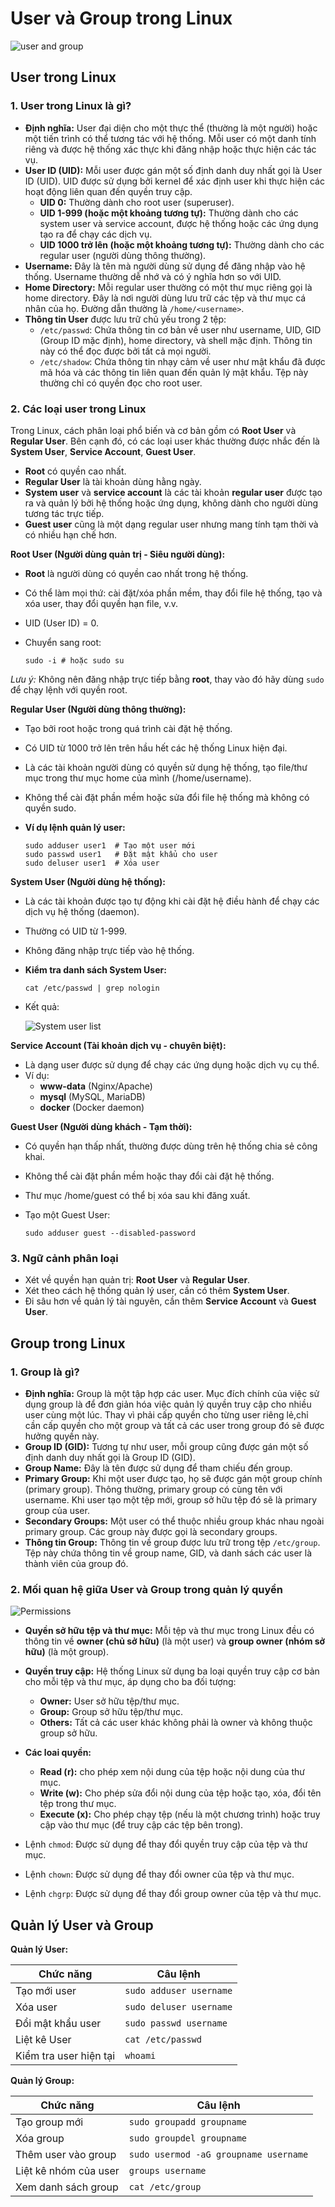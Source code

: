 # User và Group trong Linux

![user and group](./images/user-group.jpg)

## User trong Linux

### 1. User trong Linux là gì?

- **Định nghĩa:** User đại diện cho một thực thể (thường là một người) hoặc một tiến trình có thể tương tác với hệ thống. Mỗi user có một danh tính riêng và được hệ thống xác thực khi đăng nhập hoặc thực hiện các tác vụ.
- **User ID (UID):** Mỗi user được gán một số định danh duy nhất gọi là User ID (UID). UID được sử dụng bởi kernel để xác định user khi thực hiện các hoạt động liên quan đến quyền truy cập.
  - **UID 0:** Thường dành cho root user (superuser).
  - **UID 1-999 (hoặc một khoảng tương tự):** Thường dành cho các system user và service account, được hệ thống hoặc các ứng dụng tạo ra để chạy các dịch vụ.
  - **UID 1000 trở lên (hoặc một khoảng tương tự):** Thường dành cho các regular user (người dùng thông thường).
- **Username:** Đây là tên mà người dùng sử dụng để đăng nhập vào hệ thống. Username thường dễ nhớ và có ý nghĩa hơn so với UID.
- **Home Directory:** Mỗi regular user thường có một thư mục riêng gọi là home directory. Đây là nơi người dùng lưu trữ các tệp và thư mục cá nhân của họ. Đường dẫn thường là `/home/<username>`.
- **Thông tin User** được lưu trữ chủ yếu trong 2 tệp:
  - `/etc/passwd`: Chứa thông tin cơ bản về user như username, UID, GID (Group ID mặc định), home directory, và shell mặc định. Thông tin này có thể đọc được bởi tất cả mọi người.
  - `/etc/shadow`: Chứa thông tin nhạy cảm về user như mật khẩu đã được mã hóa và các thông tin liên quan đến quản lý mật khẩu. Tệp này thường chỉ có quyền đọc cho root user.

### 2. Các loại user trong Linux

Trong Linux, cách phân loại phổ biến và cơ bản gồm có **Root User** và **Regular User**. Bên cạnh đó, có các loại user khác thường được nhắc đến là **System User**, **Service Account**, **Guest User**.

- **Root** có quyền cao nhất.
- **Regular User** là tài khoản dùng hằng ngày.
- **System user** và **service account** là các tài khoản **regular user** được tạo ra và quản lý bởi hệ thống hoặc ứng dụng, không dành cho người dùng tương tác trực tiếp.
- **Guest user** cũng là một dạng regular user nhưng mang tính tạm thời và có nhiều hạn chế hơn.

**Root User (Người dùng quản trị - Siêu người dùng):**

- **Root** là người dùng có quyền cao nhất trong hệ thống.
- Có thể làm mọi thứ: cài đặt/xóa phần mềm, thay đổi file hệ thống, tạo và xóa user, thay đổi quyền hạn file, v.v.
- UID (User ID) = 0.
- Chuyển sang root:

    ```plaintext
    sudo -i # hoặc sudo su
    ```

*Lưu ý:* Không nên đăng nhập trực tiếp bằng **root**, thay vào đó hãy dùng `sudo` để chạy lệnh với quyền root.

**Regular User (Người dùng thông thường):**

- Tạo bởi root hoặc trong quá trình cài đặt hệ thống.
- Có UID từ 1000 trở lên trên hầu hết các hệ thống Linux hiện đại.
- Là các tài khoản người dùng có quyền sử dụng hệ thống, tạo file/thư mục trong thư mục home của mình (/home/username).
- Không thể cài đặt phần mềm hoặc sửa đổi file hệ thống mà không có quyền sudo.
- **Ví dụ lệnh quản lý user:**

  ```plaintext
  sudo adduser user1  # Tạo một user mới
  sudo passwd user1   # Đặt mật khẩu cho user
  sudo deluser user1  # Xóa user
  ```

**System User (Người dùng hệ thống):**

- Là các tài khoản được tạo tự động khi cài đặt hệ điều hành để chạy các dịch vụ hệ thống (daemon).
- Thường có UID từ 1-999.
- Không đăng nhập trực tiếp vào hệ thống.
- **Kiểm tra danh sách System User:**

    ```plaintext
    cat /etc/passwd | grep nologin
    ```

- Kết quả:

  ![System user list](./images/system_user.png)

**Service Account (Tài khoản dịch vụ - chuyên biệt):**

- Là dạng user được sử dụng để chạy các ứng dụng hoặc dịch vụ cụ thể.
- Ví dụ:
  - **www-data** (Nginx/Apache)
  - **mysql** (MySQL, MariaDB)
  - **docker** (Docker daemon)

**Guest User (Người dùng khách - Tạm thời):**

- Có quyền hạn thấp nhất, thường được dùng trên hệ thống chia sẻ công khai.
- Không thể cài đặt phần mềm hoặc thay đổi cài đặt hệ thống.
- Thư mục /home/guest có thể bị xóa sau khi đăng xuất.
- Tạo một Guest User:

  ```plaintext
  sudo adduser guest --disabled-password
  ```

### 3. Ngữ cảnh phân loại

- Xét về quyền hạn quản trị: **Root User** và **Regular User**.
- Xét theo cách hệ thống quản lý user, cần có thêm **System User**.
- Đi sâu hơn về quản lý tài nguyên, cần thêm **Service Account** và **Guest User**.

## Group trong Linux

### 1. Group là gì?

- **Định nghĩa:** Group là một tập hợp các user. Mục đích chính của việc sử dụng group là để đơn giản hóa việc quản lý quyền truy cập cho nhiều user cùng một lúc. Thay vì phải cấp quyền cho từng user riêng lẻ,chỉ cần cấp quyền cho một group và tất cả các user trong group đó sẽ được hưởng quyền này.
- **Group ID (GID):** Tương tự như user, mỗi group cũng được gán một số định danh duy nhất gọi là Group ID (GID).
- **Group Name:** Đây là tên được sử dụng để tham chiếu đến group.
- **Primary Group:** Khi một user được tạo, họ sẽ được gán một group chính (primary group). Thông thường, primary group có cùng tên với username. Khi user tạo một tệp mới, group sở hữu tệp đó sẽ là primary group của user.
- **Secondary Groups:** Một user có thể thuộc nhiều group khác nhau ngoài primary group. Các group này được gọi là secondary groups.
- **Thông tin Group:** Thông tin về group được lưu trữ trong tệp `/etc/group`. Tệp này chứa thông tin về group name, GID, và danh sách các user là thành viên của group đó.

### 2. Mối quan hệ giữa User và Group trong quản lý quyền

![Permissions](./images/Permissions.png)

- **Quyền sở hữu tệp và thư mục:** Mỗi tệp và thư mục trong Linux đều có thông tin về **owner (chủ sở hữu)** (là một user) và **group owner (nhóm sở hữu)** (là một group).
- **Quyền truy cập:** Hệ thống Linux sử dụng ba loại quyền truy cập cơ bản cho mỗi tệp và thư mục, áp dụng cho ba đối tượng:
  - **Owner:** User sở hữu tệp/thư mục.
  - **Group:** Group sở hữu tệp/thư mục.
  - **Others:** Tất cả các user khác không phải là owner và không thuộc group sở hữu.
- **Các loai quyền:**
  - **Read (r):** cho phép xem nội dung của tệp hoặc nội dung của thư mục.
  - **Write (w):** Cho phép sửa đổi nội dung của tệp hoặc tạo, xóa, đổi tên tệp trong thư mục.
  - **Execute (x):** Cho phép chạy tệp (nếu là một chương trình) hoặc truy cập vào thư mục (để truy cập các tệp bên trong).

- Lệnh `chmod`: Được sử dụng để thay đổi quyền truy cập của tệp và thư mục.
- Lệnh `chown`: Được sử dụng để thay đổi owner của tệp và thư mục.
- Lệnh `chgrp`: Được sử dụng để thay đổi group owner của tệp và thư mục.

## Quản lý User và Group

**Quản lý User:**

| Chức năng | Câu lệnh |
|-----------|-------------|
| Tạo mới user | `sudo adduser username` |
| Xóa user | `sudo deluser username` |
| Đổi mật khẩu user | `sudo passwd username` |
| Liệt kê User | `cat /etc/passwd` |
| Kiểm tra user hiện tại | `whoami` |

**Quản lý Group:**

| Chức năng | Câu lệnh |
|-----------|-------------|
| Tạo group mới | `sudo groupadd groupname` |
| Xóa group | `sudo groupdel groupname` |
| Thêm user vào group | `sudo usermod -aG groupname username` |
| Liệt kê nhóm của user | `groups username` |
| Xem danh sách group | `cat /etc/group` |
